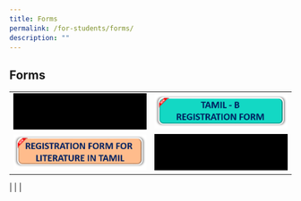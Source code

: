 ```yaml
---
title: Forms
permalink: /for-students/forms/
description: ""
---
```


## Forms

|   |   |
|---|---|
|  <a target="blank" href="https://go.gov.sg/uptlc-new-reg-2024"><img src="/images/forms2.gif"> </a> | <a target="blank" href="https://go.gov.sg/uptlc-reg-tlb-2024"><img src="/images/Tamil%20-%20B.png"> </a>  |
| <a target="blank" href="https://go.gov.sg/uptlc-reg-lit-2024"><img src="/images/REGISTRATION-FORM-FOR-LIT.png"> </a>|  <a target="blank" href="https://go.gov.sg/uptlc-htl-reg-2024"><img src="/images/forms2.gif"> </a> 

|   |   |
